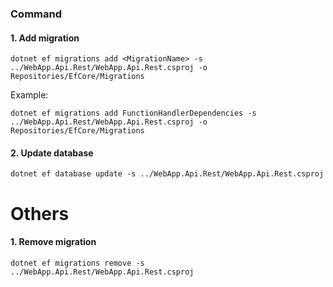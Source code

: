 ### Command
#### 1. Add migration
```
dotnet ef migrations add <MigrationName> -s ../WebApp.Api.Rest/WebApp.Api.Rest.csproj -o Repositories/EfCore/Migrations
```
Example:
```
dotnet ef migrations add FunctionHandlerDependencies -s ../WebApp.Api.Rest/WebApp.Api.Rest.csproj -o Repositories/EfCore/Migrations

```
#### 2. Update database
```
dotnet ef database update -s ../WebApp.Api.Rest/WebApp.Api.Rest.csproj
```

# Others
#### 1. Remove migration
```
dotnet ef migrations remove -s ../WebApp.Api.Rest/WebApp.Api.Rest.csproj
```

